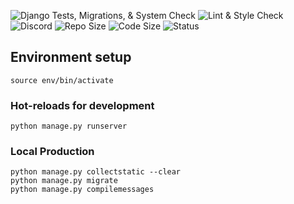 ![Django Tests, Migrations, & System Check](https://github.com/TrainerDex/backend/workflows/Django%20Tests,%20Migrations,%20&%20System%20Check/badge.svg)
![Lint & Style Check](https://github.com/TrainerDex/backend/workflows/Lint%20&%20Style%20Check/badge.svg)
![Discord](https://img.shields.io/discord/364313717720219651?logo=discord)
![Repo Size](https://img.shields.io/github/repo-size/TrainerDex/backend?logo=github)
![Code Size](https://img.shields.io/github/languages/code-size/TrainerDex/backend?logo=python)
![Status](https://img.shields.io/website?url=https%3A%2F%2Fbeta.trainerdex.co.uk)

## Environment setup
```
source env/bin/activate
```

### Hot-reloads for development
```
python manage.py runserver
```

### Local Production
```
python manage.py collectstatic --clear
python manage.py migrate
python manage.py compilemessages
```
